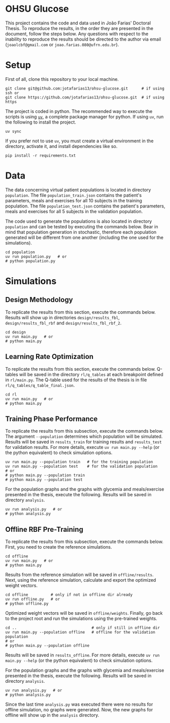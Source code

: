 # OHSU Glucose

This project contains the code and data used in João Farias' Doctoral Thesis. To reproduce the results, in the order they are presented in the document, follow the steps below. Any questions with respect to the inability to reproduce the results should be directed to the author via email (`joaolcbf@gmail.com` or `joao.farias.080@ufrn.edu.br`).


# Setup

First of all, clone this repository to your local machine.

``` shell
git clone git@github.com:jotafarias13/ohsu-glucose.git      # if using ssh or
git clone https://github.com/jotafarias13/ohsu-glucose.git  # if using https
```

The project is coded in python. The recommended way to execute the scripts is using [`uv`](https://docs.astral.sh/uv/), a complete package manager for python. If using `uv`, run the following to install the project.

``` shell
uv sync
```

If you prefer not to use `uv`, you must create a virtual environment in the directory, activate it, and install dependencies like so.

``` shell
pip install -r requirements.txt
```

# Data

The data concerning virtual patient populations is located in directory `population`. The file `population_train.json` contains the patient's parameters, meals and exercises for all 10 subjects in the training population. The file `population_test.json` contains the patient's parameters, meals and exercises for all 5 subjects in the validation population.

The code used to generate the populations is also located in directory `population` and can be tested by executing the commands below. Bear in mind that population generation in stochastic, therefore each population generated will be different from one another (including the one used for the simulations).

``` shell
cd population
uv run population.py   # or
# python population.py
```


# Simulations

## Design Methodology

To replicate the results from this section, execute the commands below. Results will show up in directories `design/results_fbl`, `design/results_fbl_rbf` and `design/results_fbl_rbf_2`.

``` shell
cd design
uv run main.py   # or
# python main.py
```

## Learning Rate Optimization

To replicate the results from this section, execute the commands below. Q-tables will be saved in the directory `rl/q_tables` at each breakpoint defined in `rl/main.py`. The Q-table used for the results of the thesis is in file `rl/q_tables/q_table_final.json`.

``` shell
cd rl
uv run main.py   # or
# python main.py
```

## Training Phase Performance

To replicate the results from this subsection, execute the commands below. The argument `--population` determines which population will be simulated. Results will be saved in `results_train` for training results and `results_test` for validation results. For more details, execute `uv run main.py --help` (or the python equivalent) to check simulation options.

``` shell
uv run main.py --population train   # for the training population
uv run main.py --population test    # for the validation population
# or
# python main.py --population train 
# python main.py --population test
```

For the population graphs and the graphs with glycemia and meals/exercise presented in the thesis, execute the following. Results will be saved in directory `analysis`.

``` shell
uv run analysis.py   # or
# python analysis.py
```


## Offline RBF Pre-Training

To replicate the results from this subsection, execute the commands below. First, you need to create the reference simulations.

``` shell
cd offline
uv run main.py   # or
# python main.py
```

Results from the reference simulation will be saved in `offline/results`. Next, using the reference simulation, calculate and export the optimized weight vectors.

``` shell
cd offline          # only if not in offline dir already
uv run offline.py   # or
# python offline.py
```

Optimized weight vectors will be saved in `offline/weights`. Finally, go back to the project root and run the simulations using the pre-trained weights.

``` shell
cd ..                                 # only if still in offline dir
uv run main.py --population offline   # offline for the validation population
# or
# python main.py --population offline 
```

Results will be saved in `results_offline`. For more details, execute `uv run main.py --help` (or the python equivalent) to check simulation options.

For the population graphs and the graphs with glycemia and meals/exercise presented in the thesis, execute the following. Results will be saved in directory `analysis`.

``` shell
uv run analysis.py   # or
# python analysis.py
```

Since the last time `analysis.py` was executed there were no results for offline simulation, no graphs were generated. Now, the new graphs for offline will show up in the `analysis` directory.
